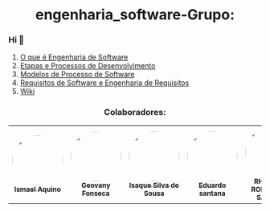 # <h1 align="center">engenharia_software-Grupo:</h1>
 ### Hi 👋
1. <a href="https://github.com/EDU0007/engenharia_software/wiki/O-que-%C3%A9-Engenharia-de-Software%3F">O que é Engenharia de Software</a>
2. <a href="https://github.com/EDU0007/engenharia_software/wiki/Etapas-e-Processos-de-Desenvolvimento">Etapas e Processos de Desenvolvimento</a>
3. <a href="https://github.com/EDU0007/engenharia_software/wiki/Modelos-de-Processo-de-Softwares">Modelos de Processo de Software</a>
4. <a href="https://github.com/EDU0007/engenharia_software/wiki/Requisitos-de-Software-e-Engenharia-de-Requisitos">Requisitos de Software e Engenharia de Requisitos</a>
6. [Wiki](https://github.com/EDU0007/engenharia_software/wiki)
 <h3 align="center"> Colaboradores:</h3>
 
<table align="center">
  <tr>
    <td align="center"><a href="https://github.com/aquino-mael"><img style="border-radius: 50%;" src="https://avatars.githubusercontent.com/u/49046052?s=400&u=11dcfcfade3735117a4fb29fe909cc210378904d&v=4" width="100px;" alt=""/><br /><sub><b>Ismael Aquino</b></sub></a><br /></td>
    <td align="center"><a href="https://rocketseat.com.br"><img style="border-radius: 50%;" src="https://avatars.githubusercontent.com/u/64994550?s=400&u=652a9486db33fab6e8dbd9cdd2d960b0dc52663e&v=4" width="100px;" alt=""/><br /><sub><b>Geovany Fonseca</b></sub></a><br /></td>
    <td align="center"><a href="https://github.com/isaquesil"><img style="border-radius: 50%;" src="https://avatars.githubusercontent.com/u/72052275?v=4&u=071f7791bb03f8e102d835bdb9c2f0d3d24e8a34&v=" width="100px;" alt=""/><br /><sub><b>Isaque Silva de Sousa</b></sub></a><br /></td>
    <td align="center"><a href="https://github.com/EDU0007"><img style="border-radius: 50%;" src="https://avatars.githubusercontent.com/u/55513247?s=60&v=4&u=071f7791bb03f8e102d835bdb9c2f0d3d24e8a34&v=" width="100px;" alt=""/><br /><sub><b>Eduardo santana</b></sub></a><br /></td>
   <td align="center"><a href="https://github.com/Rhassancoding"><img style="border-radius: 50%;" src="https://avatars.githubusercontent.com/u/61627687?v=4" width="100px;" alt=""/><br /><sub><b>RHASSAN RODRIGUES SANTOS</b></sub></a><br /></td>
  </tr>
</table>
